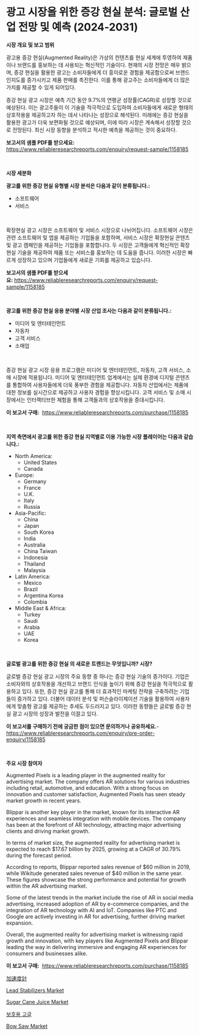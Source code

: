 <p><h1>광고 시장을 위한 증강 현실 분석: 글로벌 산업 전망 및 예측 (2024-2031)</h1></p><p><strong>시장 개요 및 보고 범위</strong></p>
<p><p>광고용 증강 현실(Augmented Reality)은 가상의 컨텐츠를 현실 세계에 투영하여 제품이나 브랜드를 홍보하는 데 사용되는 혁신적인 기술이다. 현재의 시장 전망은 매우 밝으며, 증강 현실을 활용한 광고는 소비자들에게 더 흥미로운 경험을 제공함으로써 브랜드 인지도를 증가시키고 제품 판매를 촉진한다. 이를 통해 광고주는 소비자들에게 더 많은 가치를 제공할 수 있게 되어있다.</p><p>증강 현실 광고 시장은 예측 기간 동안 9.7%의 연평균 성장률(CAGR)로 성장할 것으로 예상된다. 이는 광고주들이 이 기술을 적극적으로 도입하여 소비자들에게 새로운 형태의 상호작용을 제공하고자 하는 데서 나타나는 성장으로 해석된다. 미래에는 증강 현실을 활용한 광고가 더욱 보편화될 것으로 예상되며, 이에 따라 시장은 계속해서 성장할 것으로 전망된다. 최신 시장 동향을 분석하고 적시한 예측을 제공하는 것이 중요하다.</p></p>
<p><strong>보고서의 샘플 PDF를 받으세요:</strong> <a href="https://www.reliableresearchreports.com/enquiry/request-sample/1158185">https://www.reliableresearchreports.com/enquiry/request-sample/1158185</a></p>
<p>&nbsp;</p>
<p><strong>시장 세분화</strong></p>
<p><strong>광고를 위한 증강 현실 유형별 시장 분석은 다음과 같이 분류됩니다.:</strong></p>
<p><ul><li>소프트웨어</li><li>서비스</li></ul></p>
<p>&nbsp;</p>
<p><p>확장현실 광고 시장은 소프트웨어 및 서비스 시장으로 나뉘어집니다. 소프트웨어 시장은 관련 소프트웨어 및 앱을 제공하는 기업들을 포함하며, 서비스 시장은 확장현실 콘텐츠 및 광고 캠페인을 제공하는 기업들을 포함합니다. 두 시장은 고객들에게 혁신적인 확장현실 기술을 제공하여 제품 또는 서비스를 홍보하는 데 도움을 줍니다. 이러한 시장은 빠르게 성장하고 있으며 기업들에게 새로운 기회를 제공하고 있습니다.</p></p>
<p><strong>보고서의 샘플 PDF를 받으세요:</strong>&nbsp;<a href="https://www.reliableresearchreports.com/enquiry/request-sample/1158185">https://www.reliableresearchreports.com/enquiry/request-sample/1158185</a></p>
<p>&nbsp;</p>
<p><strong> 광고를 위한 증강 현실 응용 분야별 시장 산업 조사는 다음과 같이 분류됩니다.:</strong></p>
<p><ul><li>미디어 및 엔터테인먼트</li><li>자동차</li><li>고객 서비스</li><li>소매업</li></ul></p>
<p>&nbsp;</p>
<p><p>증강 현실 광고 시장 응용 프로그램은 미디어 및 엔터테인먼트, 자동차, 고객 서비스, 소매 시장에 적용됩니다. 미디어 및 엔터테인먼트 업계에서는 실제 환경에 디지털 콘텐츠를 통합하여 사용자들에게 더욱 풍부한 경험을 제공합니다. 자동차 산업에서는 제품에 대한 정보를 실시간으로 제공하고 사용자 경험을 향상시킵니다. 고객 서비스 및 소매 시장에서는 인터랙티브한 체험을 통해 고객들과의 상호작용을 증대시킵니다.</p></p>
<p><strong>이 보고서 구매:</strong>&nbsp; <a href="https://www.reliableresearchreports.com/purchase/1158185">https://www.reliableresearchreports.com/purchase/1158185</a></p>
<p>&nbsp;</p>
<p><strong>지역 측면에서 광고를 위한 증강 현실 지역별로 이용 가능한 시장 플레이어는 다음과 같습니다.:</strong></p>
<p><ul>
    <li>
        North America:
        <ul>
            <li>United States</li>
            <li>Canada</li>
        </ul>
    </li>
    <li>
        Europe:
        <ul>
            <li>Germany</li>
            <li>France</li>
            <li>U.K.</li>
            <li>Italy</li>
            <li>Russia</li>
        </ul>
    </li>
    <li>
        Asia-Pacific:
        <ul>
            <li>China</li>
            <li>Japan</li>
            <li>South Korea</li>
            <li>India</li>
            <li>Australia</li>
            <li>China Taiwan</li>
            <li>Indonesia</li>
            <li>Thailand</li>
            <li>Malaysia</li>
        </ul>
    </li>
    <li>
        Latin America:
        <ul>
            <li>Mexico</li>
            <li>Brazil</li>
            <li>Argentina Korea</li>
            <li>Colombia</li>
        </ul>
    </li>
    <li>
        Middle East & Africa:
        <ul>
            <li>Turkey</li>
            <li>Saudi</li>
            <li>Arabia</li>
            <li>UAE</li>
            <li>Korea</li>
        </ul>
    </li>
    </ul></p>
<p>&nbsp;</p>
<p><strong>글로벌 광고를 위한 증강 현실 의 새로운 트렌드는 무엇입니까? 시장?</strong></p>
<p><p>글로벌 증강 현실 광고 시장의 주요 동향 중 하나는 증강 현실 기술의 증가이다. 기업은 소비자와의 상호작용을 개선하고 브랜드 인식을 높이기 위해 증강 현실을 적극적으로 활용하고 있다. 또한, 증강 현실 광고를 통해 더 효과적인 마케팅 전략을 구축하려는 기업들이 증가하고 있다. 더불어 데이터 분석 및 퍼슨슬라이제이션 기술을 활용하여 사용자에게 맞춤형 광고를 제공하는 추세도 두드러지고 있다. 이러한 동향들은 글로벌 증강 현실 광고 시장의 성장과 발전을 이끌고 있다.</p></p>
<p><strong>이 보고서를 구매하기 전에 궁금한 점이 있으면 문의하거나 공유하세요.</strong>- <a href="https://www.reliableresearchreports.com/enquiry/pre-order-enquiry/1158185">https://www.reliableresearchreports.com/enquiry/pre-order-enquiry/1158185</a></p>
<p>&nbsp;</p>
<p><strong>주요 시장 참여자</strong></p>
<p><p>Augmented Pixels is a leading player in the augmented reality for advertising market. The company offers AR solutions for various industries including retail, automotive, and education. With a strong focus on innovation and customer satisfaction, Augmented Pixels has seen steady market growth in recent years. </p><p>Blippar is another key player in the market, known for its interactive AR experiences and seamless integration with mobile devices. The company has been at the forefront of AR technology, attracting major advertising clients and driving market growth. </p><p>In terms of market size, the augmented reality for advertising market is expected to reach $17.67 billion by 2025, growing at a CAGR of 30.79% during the forecast period. </p><p>According to reports, Blippar reported sales revenue of $60 million in 2019, while Wikitude generated sales revenue of $40 million in the same year. These figures showcase the strong performance and potential for growth within the AR advertising market. </p><p>Some of the latest trends in the market include the rise of AR in social media advertising, increased adoption of AR by e-commerce companies, and the integration of AR technology with AI and IoT. Companies like PTC and Google are actively investing in AR for advertising, further driving market expansion. </p><p>Overall, the augmented reality for advertising market is witnessing rapid growth and innovation, with key players like Augmented Pixels and Blippar leading the way in delivering immersive and engaging AR experiences for consumers and businesses alike.</p></p>
<p><strong>이 보고서 구매:</strong>&nbsp;&nbsp;<a href="https://www.reliableresearchreports.com/purchase/1158185">https://www.reliableresearchreports.com/purchase/1158185</a></p>
<p><p><a href="https://github.com/lrlmopnhwd79300/Market-Research-Report-List-1/blob/main/4368778191350.md">加速度計</a></p><p><a href="https://github.com/ChiragRp1/Market-Research-Report-List-3/blob/main/lead-stabilizers-market.md">Lead Stabilizers Market</a></p><p><a href="https://view.publitas.com/reportprime-1/sugar-cane-juice-market-size-share-trends-analysis-report-by-material-by-type-by-end-user-by-region-and-segment-forecasts-2024-2031/">Sugar Cane Juice Market</a></p><p><a href="https://github.com/vsckjg50460/Market-Research-Report-List-1/blob/main/2094582191195.md">보호용 고글</a></p><p><a href="https://view.publitas.com/reportprime-1/bow-saw-market-size-and-growth-market-segmentation-regional-and-country-breakdowns-and-market-trends-for-period-from-2023-2030/">Bow Saw Market</a></p></p>
